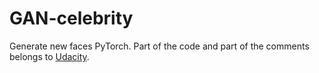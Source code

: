# GAN-celebrity
Generate new faces PyTorch. Part of the code and part of the comments belongs to [Udacity](https://www.udacity.com).
